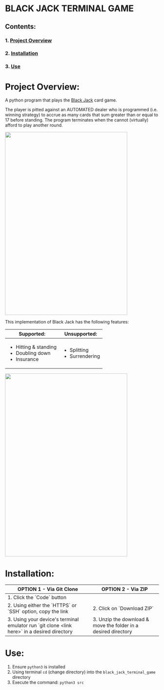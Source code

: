 # BLACK JACK TERMINAL GAME

## Contents:
### 1. [Project Overview](#project-overview)
### 2. [Installation](#installation)
### 3. [Use](#use)

# Project Overview:
A python program that plays the [Black Jack](https://en.wikipedia.org/wiki/Blackjack) card game. 

The player is pitted against an AUTOMATED dealer who is programmed (i.e. winning strategy) to accrue as many cards that sum greater than or equal to 17 before standing. The program terminates when the cannot (virtually) afford to play another round.

<img src="assets/black-jack-demo.gif" width="400px" height="600px">

This implementation of Black Jack has the following features:
<table>
    <thead>
        <tr>
            <th>Supported:</th>
            <th>Unsupported:</th>
        </tr>
    </thead>
    <tbody>
        <tr>
            <td>
                <ul>
                    <li>Hitting & standing</li>
                    <li>Doubling down</li>
                    <li>Insurance</li>
                </ul>
            </td>
            <td>
                <ul>
                    <li>Splitting</li>
                    <li>Surrendering</li>
                </ul>
            </td>
        </tr>
    </tbody>
</table>

<img src="assets/supported-demo.gif" width="400px" height="600px">

# Installation:
<table>
    <thead>
        <tr>
            <th>OPTION 1 - Via Git Clone</th>
            <th>OPTION 2 - Via ZIP</th>
        </tr>
    </thead>
    <tbody>
        <tr>
            <td colspan=2>1. Click the `Code` button</td>
        </tr>
        <tr>
            <td>2. Using either the `HTTPS` or `SSH` option, copy the link</td>
            <td>2. Click on `Download ZIP`</td>
        </tr>
        <tr>
            <td>3. Using your device's terminal emulator run `git clone &ltlink here&gt` in a desired directory</td>
            <td>3. Unzip the download & move the folder in a desired directory</td>
        </tr>
    </tbody>
</table>

# Use:
1. Ensure `python3` is installed
2. Using terminal `cd` (change directory) into the `black_jack_terminal_game` directory
3. Execute the command: `python3 src`